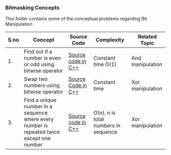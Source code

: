 ### Bitmasking Concepts 

This folder contains some of the conceptual problems regarding Bit Manipulation  

|S.no|Concept         |Source Code                    |Complexity                   |Related Topic         |
|----|----------------|-------------------------------|-----------------------------|----------------------|
|1.  |Find out if a number is even or odd using bitwise operator|[Source code in C++](https://github.com/soumilk/Algorithms_and_Their_Techniques/blob/master/01-Bitmasking/01-even_%26_odd.cpp)| Constant time O(1) | And manipulation |
|2.  |Swap two numbers using bitwise operator         |[Source Code in C++](https://github.com/soumilk/Algorithms_and_Their_Techniques/blob/master/01-Bitmasking/02-xor_swap.cpp)| Constant time | Xor manipulation |   
|3.  |Find a unique number in a sequence where every number is repeated twice except one number|[Source code in C++](https://github.com/soumilk/Algorithms_and_Their_Techniques/blob/master/01-Bitmasking/03-bitwise_find_unique-I.cpp)|O(n), n is total numbers in sequence | Xor manipulation|

